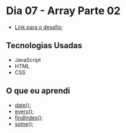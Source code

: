 # Dia 07 - Array Parte 02

* [Link para o desafio](https://lizvidotti91.github.io/desafio-30-dias-js/Dia%207/index.html); 

## Tecnologias Usadas

*   JavaScript
*   HTML
*   CSS

## O que eu aprendi

* [date()](https://www.w3schools.com/js/js_date_methods.asp); 
* [every()](https://www.w3schools.com/jsref/jsref_every.asp); 
* [findIndex()](https://www.w3schools.com/jsref/jsref_findindex.asp); 
* [some()](https://www.w3schools.com/jsref/jsref_some.asp); 

 
